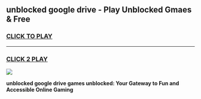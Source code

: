 
## unblocked google drive - Play Unblocked Gmaes & Free
<h3>
<a href="https://news.freeplayer.one?title=unblocked_google_drive&ref=16F">CLICK TO PLAY</a></h3>
<hr>

<h3>
<a href="https://news.freeplayer.one?title=unblocked_google_drive&ref=16F">CLICK 2 PLAY</a>
  
</h3>

<a href="https://news.freeplayer.one?title=unblocked_google_drive&ref=16F/"><img src="https://clearcache.store/games.png"></a>


**unblocked google drive games unblocked: Your Gateway to Fun and Accessible Online Gaming**
